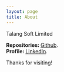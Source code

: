 ```yaml
---
layout: page
title: About
---
```


<p class="message">
  Talang Soft Limited
</p>

<strong>Repositories: </strong><a href="https://github.com/tamaslang" target="_blank">Github</a>.<br/>
<strong>Profile: </strong><a href="https://uk.linkedin.com/in/tamaslang" target="_blank">LinkedIn</a>.

Thanks for visiting!
